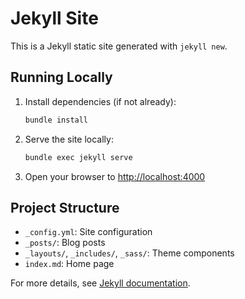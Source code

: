 # Jekyll Site

This is a Jekyll static site generated with `jekyll new`.

## Running Locally

1. Install dependencies (if not already):
   ```sh
   bundle install
   ```
2. Serve the site locally:
   ```sh
   bundle exec jekyll serve
   ```
3. Open your browser to [http://localhost:4000](http://localhost:4000)

## Project Structure
- `_config.yml`: Site configuration
- `_posts/`: Blog posts
- `_layouts/`, `_includes/`, `_sass/`: Theme components
- `index.md`: Home page

For more details, see [Jekyll documentation](https://jekyllrb.com/docs/).
